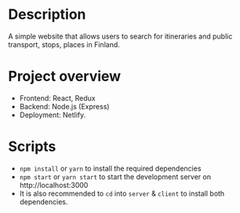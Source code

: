 
<!-- @format -->

# Description

A simple website that allows users to search for itineraries and public transport, stops, places in Finland.

# Project overview

- Frontend: React, Redux
- Backend: Node.js (Express)
- Deployment: Netlify.

# Scripts

- `npm install` or `yarn` to install the required dependencies
- `npm start` or `yarn start` to start the development server on http://localhost:3000
- It is also recommended to `cd` into `server` & `client` to install both dependencies.

